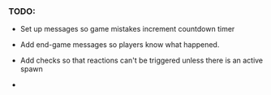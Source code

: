 ### TODO:

- Set up messages so game mistakes increment countdown timer

- Add end-game messages so players know what happened.
- Add checks so that reactions can't be triggered unless there is an active spawn
- 